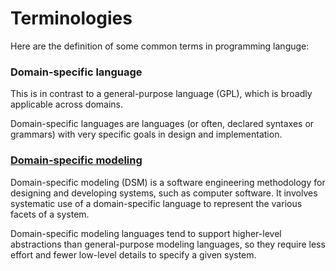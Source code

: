 # Terminologies

Here are the definition of some common terms in programming languge:

### Domain-specific language
This is in contrast to a general-purpose language (GPL), which is broadly applicable across domains.

Domain-specific languages are languages (or often, declared syntaxes or grammars) with very specific goals 
in design and implementation.

### [Domain-specific modeling](https://en.wikipedia.org/wiki/Domain-specific_modeling)
Domain-specific modeling (DSM) is a software engineering methodology for designing and developing systems, 
such as computer software. 
It involves systematic use of a domain-specific language to represent the various facets of a system.

Domain-specific modeling languages tend to support higher-level abstractions than general-purpose modeling languages, 
so they require less effort and fewer low-level details to specify a given system.


